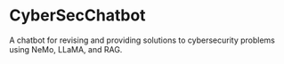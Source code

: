 # CyberSecChatbot
A chatbot for revising and providing solutions to cybersecurity problems using NeMo, LLaMA, and RAG.
